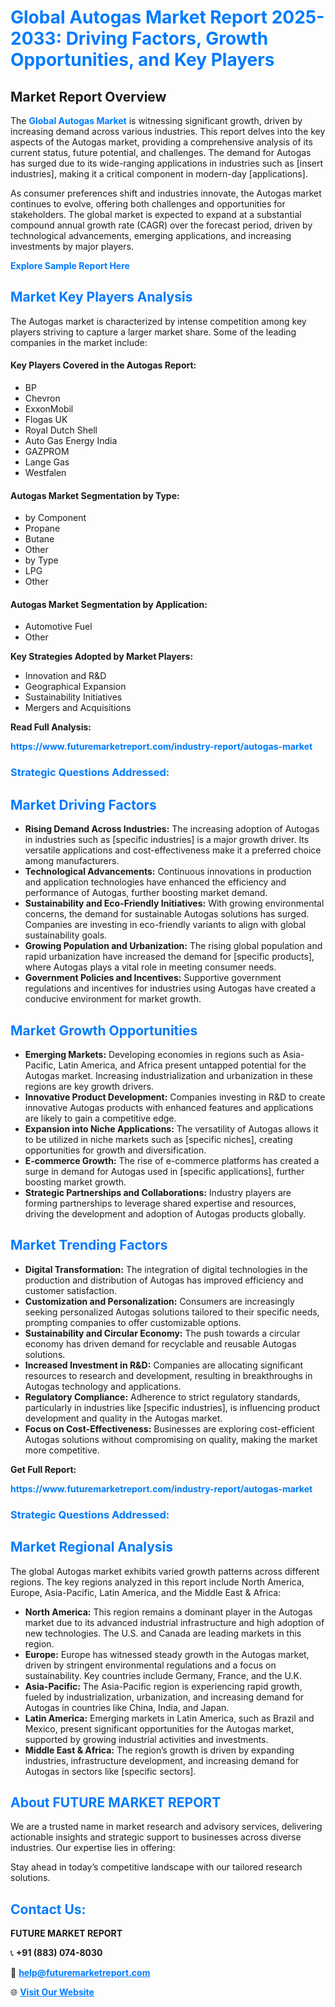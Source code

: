 <h1 style="color: #007BFF;">Global Autogas Market Report 2025-2033: Driving Factors, Growth Opportunities, and Key Players</h1>

<section id="overview">
<h2>Market Report Overview</h2>
<p>The <a href="https://www.futuremarketreport.com/industry-report/autogas-market" style="color: #007BFF; text-decoration: none;"><strong>Global Autogas Market</strong></a> is witnessing significant growth, driven by increasing demand across various industries. This report delves into the key aspects of the Autogas market, providing a comprehensive analysis of its current status, future potential, and challenges. The demand for Autogas has surged due to its wide-ranging applications in industries such as [insert industries], making it a critical component in modern-day [applications].</p>
<p>As consumer preferences shift and industries innovate, the Autogas market continues to evolve, offering both challenges and opportunities for stakeholders. The global market is expected to expand at a substantial compound annual growth rate (CAGR) over the forecast period, driven by technological advancements, emerging applications, and increasing investments by major players.</p>
</section>

<section id="overview">
<p><a href="https://www.futuremarketreport.com/request-sample/reportId=103408" style="color: #007BFF; text-decoration: none;"><strong>Explore Sample Report Here</strong></a></p>
</section>

<section id="key-players">
<h2 style="color: #007BFF;">Market Key Players Analysis</h2>
<p>The Autogas market is characterized by intense competition among key players striving to capture a larger market share. Some of the leading companies in the market include:</p>
<h4>Key Players Covered in the Autogas Report:</h4>
<ul><li>BP</li><li>Chevron</li><li>ExxonMobil</li><li>Flogas UK</li><li>Royal Dutch Shell</li><li>Auto Gas Energy India</li><li>GAZPROM</li><li>Lange Gas</li><li>Westfalen</li></ul>
<h4>Autogas Market Segmentation by Type:</h4>
<ul><li>by Component</li><li>Propane</li><li>Butane</li><li>Other</li><li>by Type</li><li>LPG</li><li>Other</li></ul>

<h4>Autogas Market Segmentation by Application:</h4>
<ul><li>Automotive Fuel</li><li>Other</li></ul>
<p><strong>Key Strategies Adopted by Market Players:</strong></p>
<ul>
<li>Innovation and R&D</li>
<li>Geographical Expansion</li>
<li>Sustainability Initiatives</li>
<li>Mergers and Acquisitions</li>
</ul>
</section>

<section>
<p><strong>Read Full Analysis: </strong></p><a href="https://www.futuremarketreport.com/industry-report/autogas-market" style="color: #007BFF; text-decoration: none;"><strong>https://www.futuremarketreport.com/industry-report/autogas-market</strong></a>
<h3 style="color: #007BFF;">Strategic Questions Addressed:</h3>
</section>

<section id="driving-factors">
<h2 style="color: #007BFF;">Market Driving Factors</h2>
<ul>
<li><strong>Rising Demand Across Industries:</strong> The increasing adoption of Autogas in industries such as [specific industries] is a major growth driver. Its versatile applications and cost-effectiveness make it a preferred choice among manufacturers.</li>
<li><strong>Technological Advancements:</strong> Continuous innovations in production and application technologies have enhanced the efficiency and performance of Autogas, further boosting market demand.</li>
<li><strong>Sustainability and Eco-Friendly Initiatives:</strong> With growing environmental concerns, the demand for sustainable Autogas solutions has surged. Companies are investing in eco-friendly variants to align with global sustainability goals.</li>
<li><strong>Growing Population and Urbanization:</strong> The rising global population and rapid urbanization have increased the demand for [specific products], where Autogas plays a vital role in meeting consumer needs.</li>
<li><strong>Government Policies and Incentives:</strong> Supportive government regulations and incentives for industries using Autogas have created a conducive environment for market growth.</li>
</ul>
</section>

<section id="growth-opportunities">
<h2 style="color: #007BFF;">Market Growth Opportunities</h2>
<ul>
<li><strong>Emerging Markets:</strong> Developing economies in regions such as Asia-Pacific, Latin America, and Africa present untapped potential for the Autogas market. Increasing industrialization and urbanization in these regions are key growth drivers.</li>
<li><strong>Innovative Product Development:</strong> Companies investing in R&D to create innovative Autogas products with enhanced features and applications are likely to gain a competitive edge.</li>
<li><strong>Expansion into Niche Applications:</strong> The versatility of Autogas allows it to be utilized in niche markets such as [specific niches], creating opportunities for growth and diversification.</li>
<li><strong>E-commerce Growth:</strong> The rise of e-commerce platforms has created a surge in demand for Autogas used in [specific applications], further boosting market growth.</li>
<li><strong>Strategic Partnerships and Collaborations:</strong> Industry players are forming partnerships to leverage shared expertise and resources, driving the development and adoption of Autogas products globally.</li>
</ul>
</section>

<section id="trending-factors">
<h2 style="color: #007BFF;">Market Trending Factors</h2>
<ul>
<li><strong>Digital Transformation:</strong> The integration of digital technologies in the production and distribution of Autogas has improved efficiency and customer satisfaction.</li>
<li><strong>Customization and Personalization:</strong> Consumers are increasingly seeking personalized Autogas solutions tailored to their specific needs, prompting companies to offer customizable options.</li>
<li><strong>Sustainability and Circular Economy:</strong> The push towards a circular economy has driven demand for recyclable and reusable Autogas solutions.</li>
<li><strong>Increased Investment in R&D:</strong> Companies are allocating significant resources to research and development, resulting in breakthroughs in Autogas technology and applications.</li>
<li><strong>Regulatory Compliance:</strong> Adherence to strict regulatory standards, particularly in industries like [specific industries], is influencing product development and quality in the Autogas market.</li>
<li><strong>Focus on Cost-Effectiveness:</strong> Businesses are exploring cost-efficient Autogas solutions without compromising on quality, making the market more competitive.</li>
</ul>
</section>

<section>
<p><strong>Get Full Report: </strong></p><a href="https://www.futuremarketreport.com/industry-report/autogas-market" style="color: #007BFF; text-decoration: none;"><strong>https://www.futuremarketreport.com/industry-report/autogas-market</strong></a>
<h3 style="color: #007BFF;">Strategic Questions Addressed:</h3>
</section>


<section id="regional-analysis">
<h2 style="color: #007BFF;">Market Regional Analysis</h2>
<p>The global Autogas market exhibits varied growth patterns across different regions. The key regions analyzed in this report include North America, Europe, Asia-Pacific, Latin America, and the Middle East & Africa:</p>
<ul>
<li><strong>North America:</strong> This region remains a dominant player in the Autogas market due to its advanced industrial infrastructure and high adoption of new technologies. The U.S. and Canada are leading markets in this region.</li>
<li><strong>Europe:</strong> Europe has witnessed steady growth in the Autogas market, driven by stringent environmental regulations and a focus on sustainability. Key countries include Germany, France, and the U.K.</li>
<li><strong>Asia-Pacific:</strong> The Asia-Pacific region is experiencing rapid growth, fueled by industrialization, urbanization, and increasing demand for Autogas in countries like China, India, and Japan.</li>
<li><strong>Latin America:</strong> Emerging markets in Latin America, such as Brazil and Mexico, present significant opportunities for the Autogas market, supported by growing industrial activities and investments.</li>
<li><strong>Middle East & Africa:</strong> The region’s growth is driven by expanding industries, infrastructure development, and increasing demand for Autogas in sectors like [specific sectors].</li>
</ul>
</section>

<footer>
<h2 style="color: #007BFF;">About FUTURE MARKET REPORT</h2>
<p>We are a trusted name in market research and advisory services, delivering actionable insights and strategic support to businesses across diverse industries. Our expertise lies in offering:</p>

<p>Stay ahead in today’s competitive landscape with our tailored research solutions.</p>

<h2 style="color: #007BFF;">Contact Us:</h2>
<p><strong>FUTURE MARKET REPORT</strong></p>
<p>📞 <strong>+91 (883) 074-8030</strong></p>
<p>📧 <strong><a href="mailto:help@futuremarketreport.com" style="color: #007BFF;">help@futuremarketreport.com</a></strong></p>
<p>🌐 <strong><a href="https://www.futuremarketreport.com/" style="color: #007BFF;">Visit Our Website</a></strong></p>
</footer>